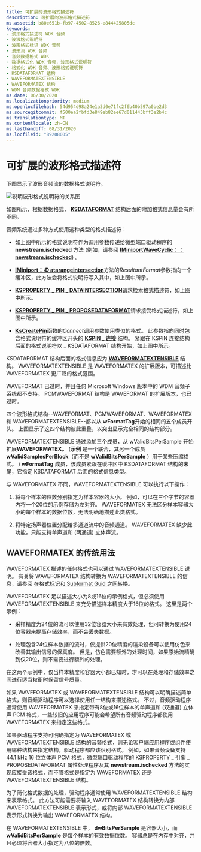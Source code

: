 ```yaml
---
title: 可扩展的波形格式描述符
description: 可扩展的波形格式描述符
ms.assetid: b80e651b-fb97-4502-8526-e844425805dc
keywords:
- 波形格式描述符 WDK 音频
- 波浪格式说明符
- 波形格式标记 WDK 音频
- 波形流 WDK 音频
- 音频数据格式 WDK
- 数据格式化 WDK 音频，波形格式说明符
- 格式化 WDK 音频、波形格式说明符
- KSDATAFORMAT 结构
- WAVEFORMATEXTENSIBLE
- WAVEFORMATEX 结构
- WDM 音频数据格式 WDK
ms.date: 06/30/2020
ms.localizationpriority: medium
ms.openlocfilehash: 54d954d98a24e1a3d0e71fc2f6b40b597a0be2d3
ms.sourcegitcommit: f500ea2fbfd3e849eb82ee67d011443bff3e2b4c
ms.translationtype: MT
ms.contentlocale: zh-CN
ms.lasthandoff: 08/31/2020
ms.locfileid: "89208005"
---
```

# <a name="extensible-wave-format-descriptors"></a>可扩展的波形格式描述符

下图显示了波形音频流的数据格式说明符。

![说明波形格式说明符的关系图](images/wavefmt.png)

如图所示，根据数据格式， [**KSDATAFORMAT**](/windows-hardware/drivers/ddi/ks/ns-ks-ksdataformat) 结构后面的附加格式信息量会有所不同。

音频系统通过多种方式使用这种类型的格式描述符：

- 如上图中所示的格式说明符作为调用参数传递给微型端口驱动程序的 **newstream.ischecked** 方法 (例如，请参阅 [**IMiniportWaveCyclic：： newstream.ischecked**](/windows-hardware/drivers/ddi/portcls/nf-portcls-iminiportwavecyclic-newstream)) 。

- [**IMiniport：:D atarangeintersection**](/windows-hardware/drivers/ddi/portcls/nf-portcls-iminiport-datarangeintersection)方法的*ResultantFormat*参数指向一个缓冲区，此方法会将格式说明符写入其中，如上图中所示。

- [**KSPROPERTY \_ PIN \_ DATAINTERSECTION**](../stream/ksproperty-pin-dataintersection.md)请求检索格式描述符，如上图中所示。

- [**KSPROPERTY \_ PIN \_ PROPOSEDATAFORMAT**](../stream/ksproperty-pin-proposedataformat.md)请求接受格式描述符，如上图中所示。

- [**KsCreatePin**](/windows-hardware/drivers/ddi/ks/nf-ks-kscreatepin)函数的*Connect*调用参数使用类似的格式。 此参数指向同时包含格式说明符的缓冲区开头的 [**KSPIN \_ 连接**](/windows-hardware/drivers/ddi/ks/ns-ks-kspin_connect) 结构。 紧跟在 KSPIN 连接结构后面的格式说明符以 \_ KSDATAFORMAT 结构开始，如上图中所示。

KSDATAFORMAT 结构后面的格式信息应为 [**WAVEFORMATEXTENSIBLE**](/windows-hardware/drivers/ddi/ksmedia/ns-ksmedia-waveformatextensible) 结构。 WAVEFORMATEXTENSIBLE 是 WAVEFORMATEX 的扩展版本，可描述比 WAVEFORMATEX 更广泛的格式范围。

WAVEFORMAT 已过时，并且任何 Microsoft Windows 版本中的 WDM 音频子系统都不支持。 PCMWAVEFORMAT 结构是 WAVEFORMAT 的扩展版本，也已过时。

四个波形格式结构--WAVEFORMAT、PCMWAVEFORMAT、WAVEFORMATEX 和 WAVEFORMATEXTENSIBLE--都以从 **wFormatTag**开始的相同的五个成员开头。 上图显示了这四个结构彼此重叠，以突出显示完全相同的结构部分。

WAVEFORMATEXTENSIBLE 通过添加三个成员，从 wValidBitsPerSample 开始扩展**WAVEFORMATEX。**  (**示例** 是一个联合，其另一个成员 **wValidSamplesPerBlock**（而不是 **wValidBitsPerSample** ）用于某些压缩格式。 ) **wFormatTag** 成员，该成员紧跟在缓冲区中 KSDATAFORMAT 结构的末尾，它指定 KSDATAFORMAT 后面的格式信息类型。

与 WAVEFORMATEX 不同，WAVEFORMATEXTENSIBLE 可以执行以下操作：

1. 将每个样本的位数分别指定为样本容器的大小。 例如，可以在三个字节的容器内将一个20位的示例存储为左对齐。 WAVEFORMATEX 无法区分样本容器大小的每个样本的数据位数，无法明确地描述此类格式。

2. 将特定扬声器位置分配给多通道流中的音频通道。 WAVEFORMATEX 缺少此功能，只能支持单声道和 (两通道) 立体声流。

## <a name="legacy-use-of-waveformatex"></a>WAVEFORMATEX 的传统用法

WAVEFORMATEX 描述的任何格式也可以通过 WAVEFORMATEXTENSIBLE 说明。 有关将 WAVEFORMATEX 结构转换为 WAVEFORMATEXTENSIBLE 的信息，请参阅 [在格式标记和 Subformat Guid 之间转换](converting-between-format-tags-and-subformat-guids.md)。

WAVEFORMATEX 足以描述大小为8或16位的示例格式，但必须使用 WAVEFORMATEXTENSIBLE 来充分描述样本精度大于16位的格式。 这里是两个示例：

- 采样精度为24位的流可以使用32位容器大小来有效处理，但可转换为使用24位容器来提高存储效率，而不会丢失数据。

- 处理包含24位样本数据的流时，仅提供20位精度的渲染设备可以使用仿色来改善其输出信号的保真度。 但是，仿色需要额外的处理时间，如果原始流精确到仅20位，则不需要进行额外的处理。

在这两个示例中，仅当样本精度和容器大小都已知时，才可以在处理和存储效率之间进行适当权衡时保留信号质量。

如果 WAVEFORMATEX 或 WAVEFORMATEXTENSIBLE 结构可以明确描述简单格式，则音频驱动程序可以选择使用任一结构来描述格式。 不过，音频驱动程序通常使用 WAVEFORMATEX 来指定带有8位或16位样本的单声道和 (双通道) 立体声 PCM 格式，一些较旧的应用程序可能会希望所有音频驱动程序都使用 WAVEFORMATEX 来指定这些格式。

如果驱动程序支持可明确指定为 WAVEFORMATEX 或 WAVEFORMATEXTENSIBLE 结构的音频格式，则无论客户端应用程序或组件使用哪种结构来指定结构，驱动程序都应该识别格式。 例如，如果音频设备支持 44.1 kHz 16 位立体声 PCM 格式，微型端口驱动程序的 KSPROPERTY \_ 引脚 \_ PROPOSEDATAFORMAT 属性处理程序及其 **newstream.ischecked** 方法的实现应接受该格式，而不管格式是指定为 WAVEFORMATEX 还是 WAVEFORMATEXTENSIBLE 结构。

为了简化格式数据的处理，驱动程序通常使用 WAVEFORMATEXTENSIBLE 结构来表示格式。 此方法可能需要将输入 WAVEFORMATEX 结构转换为内部 WAVEFORMATEXTENSIBLE 表示形式，或将内部 WAVEFORMATEXTENSIBLE 表示形式转换为输出 WAVEFORMATEX 结构。

在 WAVEFORMATEXTENSIBLE 中， **dwBitsPerSample** 是容器大小，而 **wValidBitsPerSample** 是每个样本的有效数据位数。 容器总是在内存中对齐，并且必须将容器大小指定为八位的倍数。